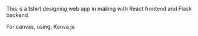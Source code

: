 This is a tshirt designing web app in making with React frontend and Flask backend.

For canvas, using, Konva.js

